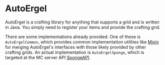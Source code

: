 # AutoErgel

AutoErgel is a crafting library for anything that supports a grid and is written in Java. You simply need to register your items and provide the crafting grid.

There are some implementations already provided. One of these is `AutoErgelCommon`, which provides common implementation utilities like [Mixin](https://github.com/SpongePowered/Mixin) for merging AutoErgel's interfaces with those likely provided by other crafting grids.
An actual implementation is `AutoErgelSponge`, which is targeted at the MC server API [SpongeAPI](https://github.com/SpongePowered/SpongeAPI).
